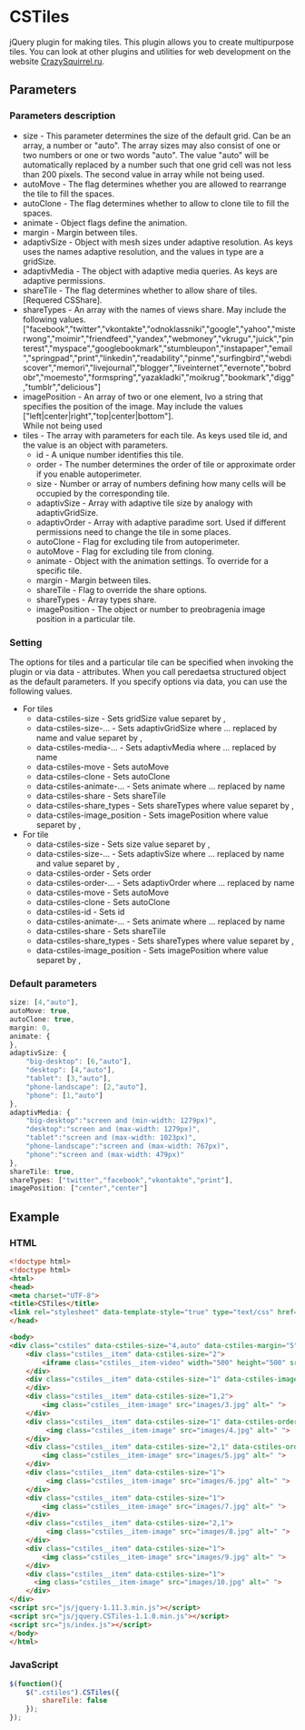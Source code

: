 # CSTiles
jQuery plugin for making tiles.
This plugin allows you to create multipurpose tiles.
You can look at other plugins and utilities for web development on the website [CrazySquirrel.ru](http://crazysquirrel.ru/).
## Parameters
### Parameters description
* size - This parameter determines the size of the default grid.
			 Can be an array, a number or "auto".
			 The array sizes may also consist of one or two numbers or one or two words "auto".
			 The value "auto" will be automatically replaced by a number such that one grid cell was not less than 200 pixels.
			 The second value in array while not being used.
* autoMove - The flag determines whether you are allowed to rearrange the tile to fill the spaces.
* autoClone - The flag determines whether to allow to clone tile to fill the spaces.
* animate - Object flags define the animation.
* margin - Margin between tiles.
* adaptivSize - Object with mesh sizes under adaptive resolution.
					As keys uses the names adaptive resolution, and the values in type are a gridSize.
* adaptivMedia - The object with adaptive media queries.
				 As keys are adaptive permissions.
* shareTile - The flag determines whether to allow share of tiles. [Requered CSShare].
* shareTypes - An array with the names of views share.
			   May include the following values.
			   ["facebook","twitter","vkontakte","odnoklassniki","google","yahoo","misterwong","moimir","friendfeed","yandex","webmoney","vkrugu","juick","pinterest","myspace","googlebookmark","stumbleupon","instapaper","email","springpad","print","linkedin","readability","pinme","surfingbird","webdiscover","memori","livejournal","blogger","liveinternet","evernote","bobrdobr","moemesto","formspring","yazakladki","moikrug","bookmark","digg","tumblr","delicious"]
* imagePosition - An array of two or one element, Ivo a string that specifies the position of the image.
				  May include the values ["left|center|right","top|center|bottom"].		  
				  While not being used
* tiles - The array with parameters for each tile.
		  As keys used tile id, and the value is an object with parameters.
	* id - A unique number identifies this tile.	
	* order - The number determines the order of tile or approximate order if you enable autoperimeter.
	* size - Number or array of numbers defining how many cells will be occupied by the corresponding tile.
	* adaptivSize - Array with adaptive tile size by analogy with adaptivGridSize.
	* adaptivOrder - Array with adaptive paradime sort. Used if different permissions need to change the tile in some places.
	* autoClone - Flag for excluding tile from autoperimeter.
	* autoMove - Flag for excluding tile from cloning.
	* animate - Object with the animation settings. To override for a specific tile.
	* margin - Margin between tiles.
	* shareTile - Flag to override the share options.
	* shareTypes - Array types share.
	* imagePosition	- The object or number to preobragenia image position in a particular tile.

### Setting
The options for tiles and a particular tile can be specified when invoking the plugin or via data - attributes.
When you call peredaetsa structured object as the default parameters.
If you specify options via data, you can use the following values.
* For tiles
	* data-cstiles-size - Sets gridSize value separet by ,
	* data-cstiles-size-... - Sets adaptivGridSize where ... replaced by name and value separet by ,
	* data-cstiles-media-... - Sets adaptivMedia where ... replaced by name
	* data-cstiles-move - Sets autoMove
	* data-cstiles-clone - Sets autoClone
	* data-cstiles-animate-... - Sets animate where ... replaced by name
	* data-cstiles-share - Sets shareTile
	* data-cstiles-share_types - Sets shareTypes where value separet by ,
	* data-cstiles-image_position - Sets imagePosition where value separet by ,
* For tile
	* data-cstiles-size - Sets size value separet by ,
	* data-cstiles-size-... - Sets adaptivSize where ... replaced by name and value separet by ,
	* data-cstiles-order - Sets order
	* data-cstiles-order-... - Sets adaptivOrder where ... replaced by name
	* data-cstiles-move - Sets autoMove
	* data-cstiles-clone - Sets autoClone
	* data-cstiles-id - Sets id
	* data-cstiles-animate-... - Sets animate where ... replaced by name
	* data-cstiles-share - Sets shareTile
	* data-cstiles-share_types - Sets shareTypes where value separet by ,
	* data-cstiles-image_position - Sets imagePosition where value separet by ,

### Default parameters
```javascript
size: [4,"auto"],
autoMove: true,
autoClone: true,
margin: 0,
animate: {
},
adaptivSize: {
	"big-desktop": [6,"auto"],
	"desktop": [4,"auto"],
	"tablet": [3,"auto"],
	"phone-landscape": [2,"auto"],
	"phone": [1,"auto"]
},
adaptivMedia: {
	"big-desktop":"screen and (min-width: 1279px)",
	"desktop":"screen and (max-width: 1279px)",
	"tablet":"screen and (max-width: 1023px)",
	"phone-landscape":"screen and (max-width: 767px)",
	"phone":"screen and (max-width: 479px)"
},
shareTile: true,
shareTypes: ["twitter","facebook","vkontakte","print"],
imagePosition: ["center","center"] 
```
## Example
### HTML
```html
<!doctype html>
<!doctype html>
<html>
<head>
<meta charset="UTF-8">
<title>CSTiles</title>
<link rel="stylesheet" data-template-style="true" type="text/css" href="css/CSTiles-1.1.0.css">
</head>

<body>
<div class="cstiles" data-cstiles-size="4,auto" data-cstiles-margin="5">
    <div class="cstiles__item" data-cstiles-size="2">
        <iframe class="cstiles__item-video" width="500" height="500" src="https://www.youtube.com/embed/w1I-HWAP6N8?controls=0&amp;showinfo=0" frameborder="0" allowfullscreen></iframe>
    </div>
    <div class="cstiles__item" data-cstiles-size="1" data-cstiles-image_src="images/2.jpg">
    </div>
    <div class="cstiles__item" data-cstiles-size="1,2">
        <img class="cstiles__item-image" src="images/3.jpg" alt=" ">
    </div>
    <div class="cstiles__item" data-cstiles-size="1" data-cstiles-order="1" data-cstiles-order-tablet="1">
         <img class="cstiles__item-image" src="images/4.jpg" alt=" ">
    </div>
    <div class="cstiles__item" data-cstiles-size="2,1" data-cstiles-order="2" data-cstiles-order-tablet="2" data-cstiles-image_position="left,bottom">
        <img class="cstiles__item-image" src="images/5.jpg" alt=" ">
    </div>
    <div class="cstiles__item" data-cstiles-size="1">
         <img class="cstiles__item-image" src="images/6.jpg" alt=" ">
    </div>
    <div class="cstiles__item" data-cstiles-size="1">
        <img class="cstiles__item-image" src="images/7.jpg" alt=" ">
    </div>
    <div class="cstiles__item" data-cstiles-size="2,1">
         <img class="cstiles__item-image" src="images/8.jpg" alt=" ">
    </div>
    <div class="cstiles__item" data-cstiles-size="1">
        <img class="cstiles__item-image" src="images/9.jpg" alt=" ">
    </div>
    <div class="cstiles__item" data-cstiles-size="1">
      <img class="cstiles__item-image" src="images/10.jpg" alt=" ">
    </div>
</div>
<script src="js/jquery-1.11.3.min.js"></script>
<script src="js/jquery.CSTiles-1.1.0.min.js"></script>
<script src="js/index.js"></script>
</body>
</html>
```
### JavaScript
```javascript
$(function(){
    $(".cstiles").CSTiles({
		shareTile: false	
	});
});
```